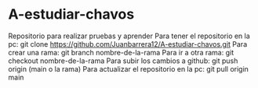 # A-estudiar-chavos
Repositorio para realizar pruebas y aprender
Para tener el repositorio en la pc: git clone https://github.com/Juanbarrera12/A-estudiar-chavos.git
Para crear una rama: git branch nombre-de-la-rama
Para ir a otra rama: git checkout nombre-de-la-rama
Para subir los cambios a github: git push origin (main o la rama)
Para actualizar el repositorio en la pc: git pull origin main

